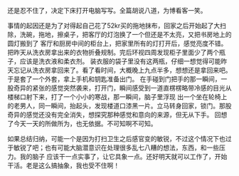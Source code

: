 还是忍不住了，决定下床打开电脑写写。全篇胡说八道，为博看客一笑。

事情的起因还是为了对得起自己花了52kr买的拖地抹布，回家之后开始起了大扫除，洗碗，拖地，擦桌子，把客厅的灯泡换了一个但还是不太亮，又把书房地上的圆灯搬到了
客厅和厨房中间的柜台上，把家里所有的灯打开后，感觉亮度不错。把昨天从洗衣房拿出来的衣物折叠规制。完后环视四周发现柜子里面少了两个瓶子，应该是洗衣液和柔衣剂。
装衣服的袋子里没有这两瓶，仔细一想觉得可能昨天忘记从洗衣房拿回来了。看了看时间，大概晚上九点半多，想想还是拿回来吧。于是套了一个外套，拿上手机和钥匙准备出门。
在手碰到门把手的那一瞬间，一股奇异的紧张的感觉突然袭来，打开门，瞬间感受到一道直楞楞略带冷感的目光从楼梯口射下来，打了一个小小的寒战，那一瞬间，脑子里浮现
出一个坐在轮椅上的老男人，同一瞬间，抬起头，发现楼道口漆黑一片。立马转身回家，锁门。那股奇异的感觉还没有完全消失，想探究那种感觉和意向的来源，但无从下手。
回想了今天一天的所做所为，也无依据。不可知啊不可知。

如果总结归纳，可能一个是因为打扫卫生之后感官变的敏锐，不过这个情况下也过于敏锐了吧；也有可能大脑潜意识在处理很多乱七八糟的想法，东西，和一些压力。我的脑子
应该干一点实事了，让它具象一点。还好明天就可以工作了，开始干活。老是这么搞抽象，我也受不住啊！
